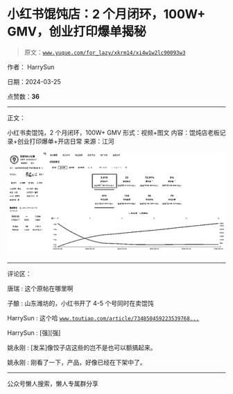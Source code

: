 # 小红书馄饨店：2 个月闭环，100W+ GMV，创业打印爆单揭秘

> 原文：[`www.yuque.com/for_lazy/xkrm14/xi4w1w2lc90093w3`](https://www.yuque.com/for_lazy/xkrm14/xi4w1w2lc90093w3)

作者： HarrySun

日期：2024-03-25

点赞数：**36**

* * *

正文：

小红书卖馄饨，2 个月闭环，100W+ GMV 形式：视频+图文 内容：馄炖店老板记录+创业打印爆单+开店日常 来源：江河

![](img/cf903ff47aec769985cd1fe75645c2a3.png)

* * *

评论区：

唐瑞 : 这个原帖在哪里啊

子酿 : 山东潍坊的，小红书开了 4-5 个号同时在卖馄饨

HarrySun : 这个哈 [`www.toutiao.com/article/734850459223539768...`](https://www.toutiao.com/article/7348504592235397682) 

HarrySun : [强][强]

姚永刚 : [发呆]像饺子店这些的岂不是也可以额搞起来。

姚永刚 : 刚看了一下，产品，好像已经在下架中了。

* * *

公众号懒人搜索，懒人专属群分享